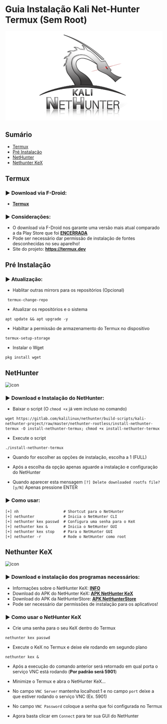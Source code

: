 # Guia Instalação Kali Net-Hunter Termux (Sem Root)
![kali](https://github.com/h0ru/Kali-NetHunter-rootless/blob/main/nethunter-git-logo.png)

## Sumário
 * [Termux](#termux)
 * [Pré Instalação](#pré-instalação)
 * [NetHunter](#nethunter)
 * [Nethunter KeX](#nethunter-kex)

## Termux
### ► Download via F-Droid: 
- **[Termux](https://f-droid.org/en/packages/com.termux)**

### ► Considerações:
- O download via F-Droid nos garante uma versão mais atual comparado a da Play Store que foi **[ENCERRADA](https://github.com/termux/termux-packages/issues/6726)**
- Pode ser necessário dar permissão de instalação de fontes desconhecidas no seu aparelho!
- Site do projeto: **https://termux.dev**


## Pré Instalação
### ► Atualização:
- Hablitar outras mirrors para os repositórios (Opcional)
```
 termux-change-repo
```

- Atualizar os repositórios e o sistema
```
apt update && apt upgrade -y
```

- Habiltar a permissão de armazenamento do Termux no dispositivo
```
termux-setup-storage
```

- Instalar o Wget
```
pkg install wget
```

## NetHunter
![icon](https://gitlab.com/uploads/-/system/group/avatar/5043946/nethunter.png?width=64) 
### ► Download e Instalação do NetHunter:
- Baixar o script (O `chmod +x` já vem incluso no comando)
```
wget https://gitlab.com/kalilinux/nethunter/build-scripts/kali-nethunter-project/raw/master/nethunter-rootless/install-nethunter-termux -O install-nethunter-termux; chmod +x install-nethunter-termux
```

- Execute o script
```
./install-nethunter-termux
```

- Quando for escolher as opções de instalação, escolha a 1 (FULL)

- Após a escolha da opção apenas aguarde a instalação e configuração do NetHunter

- Quando aparecer esta mensagem `[?] Delete downloaded rootfs file? [y/N]` Apenas pressione ENTER


### ► Como usar:
```
[+] nh                    # Shortcut para o NetHunter
[+] nethunter             # Inicia o NetHunter CLI
[+] nethunter kex passwd  # Configura uma senha para o KeX
[+] nethunter kex &       # Inicia o NetHunter GUI
[+] nethunter kex stop    # Para o NetHunter GUI
[+] nethunter -r          # Rode o NetHunter como root
```

## Nethunter KeX
![icon](https://store.nethunter.com/repo/icons-640/com.offsec.nethunter.kex.11407306.png)
### ► Download e instalação dos programas necessários:
- Informações sobre o NetHunter KeX: **[INFO](https://store.nethunter.com/packages/com.offsec.nethunter.kex)**
- Download do APK do NetHunter KeX: **[APK NetHunter KeX](https://store.nethunter.com/repo/com.offsec.nethunter.kex_11407306.apk)**
- Download do APK da NetHunterStore: **[APK NetHunterStore](https://store.nethunter.com/NetHunterStore.apk)**
- Pode ser necessário dar permissões de instalação para os aplicativos! 

### ► Como usar o NetHunter KeX
- Crie uma senha para o seu KeX dentro do Termux
```
nethunter kex passwd
```

- Execute o KeX no Termux e deixe ele rodando em segundo plano
```
nethunter kex &
```

- Após a execução do comando anterior será retornado em qual porta o serviço VNC está rodando (**Por padrão será 5901**)

- Minimize o Termux e abra o NetHunter KeX... 

- No campo `VNC Server` mantenha localhost:1 e no campo `port` deixe a que estiver rodando o serviço VNC (Ex. 5901)

- No campo `VNC Password` coloque a senha que foi configurada no Termux

- Agora basta clicar em `Connect` para ter sua GUI do NetHunter


##
